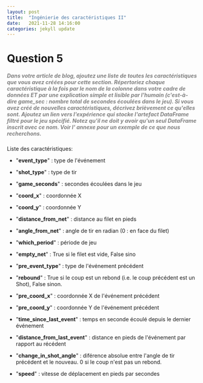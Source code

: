 ```yaml
---
layout: post
title:  "Ingénierie des caractéristiques II"
date:   2021-11-28 14:16:00
categories: jekyll update
---
```


# Question 5

##### <span style="color:grey">Dans votre article de blog, ajoutez une liste de toutes les caractéristiques que vous avez créées pour cette section. Répertoriez chaque caractéristique à la fois par le nom de la colonne dans votre cadre de données ET par une explication simple et lisible par l'humain (c'est-à-dire game_sec : nombre total de secondes écoulées dans le jeu). Si vous avez créé de nouvelles caractéristiques, décrivez brièvement ce qu'elles sont. Ajoutez un lien vers l'expérience qui stocke l'artefact DataFrame filtré pour le jeu spécifié. Notez qu'il ne doit y avoir qu'un seul DataFrame inscrit avec ce nom. Voir l' annexe pour un exemple de ce que nous recherchons.</span>


Liste des caractéristiques:

- "**event_type**" : type de l'événement
- "**shot_type**" : type de tir
- "**game_seconds**" : secondes écoulées dans le jeu
- "**coord_x**" : coordonnée X
- "**coord_y**" : coordonnée Y
- "**distance_from_net**" : distance au filet en pieds
- "**angle_from_net**" : angle de tir en radian (0 : en face du filet)
- "**which_period**" : période de jeu
- "**empty_net**" : True si le filet est vide, False sino

- "**pre_event_type**" : type de l'événement précédent
- "**rebound**" : True si le coup est un rebond (i.e. le coup précédent est un Shot), False sinon.
- "**pre_coord_x**" : coordonnée X de l'événement précédent
- "**pre_coord_y**" : coordonnée Y de l'événement précédent
- "**time_since_last_event**" : temps en seconde écoulé depuis le dernier événement
- "**distance_from_last_event**" : distance en pieds de l'événement par rapport au récédent
- "**change_in_shot_angle**" : diférence absolue entre l'angle de tir précédent et le nouveau. 0 si le coup n'est pas un rebond.
- "**speed**" : vitesse de déplacement en pieds par secondes

